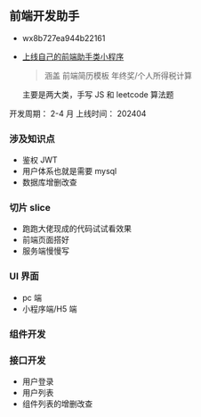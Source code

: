 ## 前端开发助手

- wx8b727ea944b22161

- [上线自己的前端助手类小程序](https://gitee.com/zhu_jie/fontend-demo.git)

  > 涵盖 前端简历模板 年终奖/个人所得税计算

  主要是两大类，手写 JS 和 leetcode 算法题

开发周期： 2-4 月
上线时间： 202404

### 涉及知识点

- 鉴权 JWT
- 用户体系也就是需要 mysql
- 数据库增删改查

### 切片 slice

- 跑跑大佬现成的代码试试看效果
- 前端页面搭好
- 服务端慢慢写

### UI 界面

- pc 端
- 小程序端/H5 端

### 组件开发

### 接口开发

- 用户登录
- 用户列表
- 组件列表的增删改查
